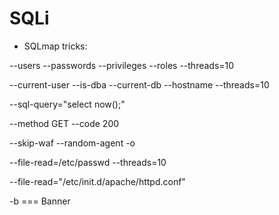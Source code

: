 # SQLi


- SQLmap tricks:


--users --passwords --privileges --roles --threads=10

--current-user --is-dba --current-db --hostname --threads=10

--sql-query="select now();"

--method GET --code 200 

--skip-waf --random-agent -o

--file-read=/etc/passwd --threads=10

--file-read="/etc/init.d/apache/httpd.conf"

-b === Banner


